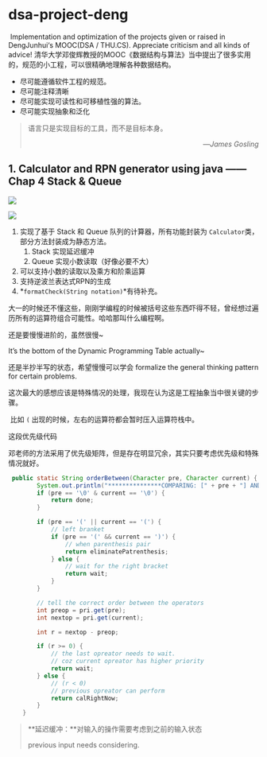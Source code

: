 # dsa-project-deng

​	Implementation and optimization of the projects given or raised in DengJunhui‘s MOOC(DSA / THU.CS). Appreciate criticism and all kinds of advice!
​	清华大学邓俊辉教授的MOOC《数据结构与算法》当中提出了很多实用的，规范的小工程，可以很精确地理解各种数据结构。

- 尽可能遵循软件工程的规范。
- 尽可能注释清晰
- 尽可能实现可读性和可移植性强的算法。
- 尽可能实现抽象和泛化

> 语言只是实现目标的工具，而不是目标本身。
>
> <p align='right'>—<cite>James Gosling</cite></p>

## 1. Calculator and RPN generator using java —— Chap 4 Stack & Queue

<a href="https://sm.ms/image/xmcMRgoiKvJsIXb" target="_blank" ><img src="https://i.loli.net/2019/09/10/xmcMRgoiKvJsIXb.png" ></a>

<a href="https://sm.ms/image/BHuFXqpgTvRAa4M" target="_blank"><img src="https://i.loli.net/2019/09/10/BHuFXqpgTvRAa4M.png" ></a>

1. 实现了基于 Stack 和 Queue 队列的计算器，所有功能封装为 `Calculator`类，部分方法封装成为静态方法。
   1. Stack 实现延迟缓冲
   2. Queue 实现小数读取（好像必要不大）
2. 可以支持小数的读取以及乘方和阶乘运算
3. 支持逆波兰表达式RPN的生成
4. *`formatCheck(String notation)`*有待补充。



大一的时候还不懂这些，刚刚学编程的时候被括号这些东西吓得不轻，曾经想过遍历所有的运算符组合可能性。哈哈那叫什么编程啊。

还是要慢慢进阶的，虽然很慢~

It’s the bottom of the Dynamic Programming Table actually~

还是半抄半写的状态，希望慢慢可以学会 formalize the general thinking pattern for certain problems.

​	这次最大的感想应该是特殊情况的处理，我现在认为这是工程抽象当中很关键的步骤。

​	比如 `(` 出现的时候，左右的运算符都会暂时压入运算符栈中。

这段优先级代码

邓老师的方法采用了优先级矩阵，但是存在明显冗余，其实只要考虑优先级和特殊情况就好。

```java
 public static String orderBetween(Character pre, Character current) {
        System.out.println("***************COMPARING: [" + pre + "] AND [" + current + "]*****************");
        if (pre == '\0' & current == '\0') {
            return done;
        }

        if (pre == '(' || current == '(') {
            // left branket
            if (pre == '(' && current == ')') {
                // when parenthesis pair
                return eliminatePatrenthesis;
            } else {
                // wait for the right bracket
                return wait;
            }
        }

        // tell the correct order between the operators
        int preop = pri.get(pre);
        int nextop = pri.get(current);

        int r = nextop - preop;

        if (r >= 0) {
            // the last opreator needs to wait.
            // coz current opreator has higher priority
            return wait;
        } else {
            // (r < 0)
            // previous opreator can perform
            return calRightNow;
        }
    }

```

>  **延迟缓冲：**对输入的操作需要考虑到之前的输入状态
>
> previous input needs considering.



